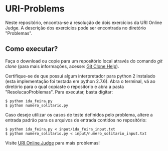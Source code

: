 # URI-Problems

Neste repositório, encontra-se a resolução de dois exercícios da URI Online Judge. A descrição dos exercícios pode ser encontrada no diretório "Problemas".

## Como executar?

Faça o download ou copie para um repositório local através do comando *git clone* (para mais informações, acesse: [Git Clone Help](https://help.github.com/articles/cloning-a-repository/)).

Certifique-se de que possui algum interpretador para python 2 instalado (esta implementação foi testada em python 2.7.6).
Abra o terminal, vá ao diretório para o qual copiaste o repositorio e abra a pasta "ResolucaoProblemas". Para executar, basta digitar:

```
$ python ida_feira.py
$ python numero_solitario.py
```

Caso deseje utilizar os casos de teste definidos pelo problema, altere a entrada padrão para os arquivos de entrada contidos no repositório:

```
$ python ida_feira.py < input/ida_feira_input.txt
$ python numero_solitario.py < input/numero_solitario_input.txt
```

Visite [URI Online Judge](https://www.urionlinejudge.com.br/) para mais problemas!


